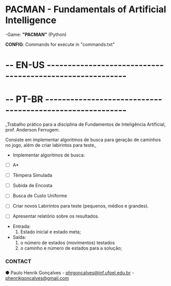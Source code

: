 # **PACMAN - Fundamentals of Artificial Intelligence**
-Game: **"PACMAN"** (Python)

**CONFIG**: Commands for execute in "commands.txt"
                            
# -- EN-US ---------------------------------------------------------

# -- PT-BR ---------------------------------------------------------
_Trabalho prático para a disciplina de Fundamentos de Inteligência Artificial, prof. Anderson Ferrugem. 

Consiste em implementar algoritmos de busca para geração de caminhos no jogo, além de criar labirintos para teste_


- Implementar algoritmos de busca:
- [ ] A*
- [ ] Têmpera Simulada
- [ ] Subida de Encosta
- [ ] Busca de Custo Uniforme

- [ ] Criar novos Labirintos para teste (pequenos, médios e grandes).
- [ ] Apresentar relatório sobre os resultados.


- Entrada: 
  1. Estado inicial e estado meta;
- Saída: 
  1. o número de estados (movimentos) testados
  2. o caminho e número de estados para a solução;
  
  
### CONTACT

● Paulo Henrik Gonçalves
    - phrgoncalves@inf.ufpel.edu.br
    - phenrikgoncalves@gmail.com
